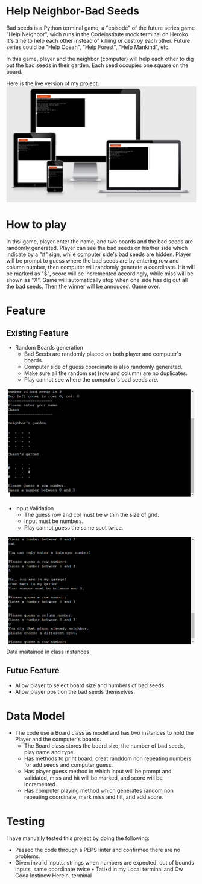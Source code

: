 # Help Neighbor-Bad Seeds

Bad seeds is a Python terminal game, a "episode" of the future series game "Help Neighbor", wich runs in the Codeinstitute mock terminal on Heroko.
It's time to help each other instead of killiing or destroy each other. 
Future series could be "Help Ocean", "Help Forest", "Help Mankind", etc.

In this game, player and the neighbor (computer) will help each other to dig out the bad seeds in their garden. Each seed occupies one square on the board.

Here is the live version of my project.
 ![game on different size of screen](images/pp3_image_0.jpg)

 # How to play
 In thsi game, player enter the name, and two boards and the bad seeds are randomly generated. 
 Player can see the bad seeds on his/her side which indicate by a "#" sign, while computer side's bad seeds are hidden.
 Player will be prompt to guess where the bad seeds are by entering row and column number, then computer will randomly generate a coordinate.
 Hit will be marked as "$", score will be incremented accordingly, while miss will be shown as "X".
 Game will automatically stop when one side has dig out all the bad seeds.
 Then the winner will be annouced. Game over.

 # Feature

 ## Existing Feature
 - Random Boards generation
    - Bad Seeds are randomly placed on both player and computer's boards.
    - Computer side of guess coordinate is also randomly generated.
    - Make sure all the random set (row and column) are no duplicates.
    - Play cannot see where the computer's bad seeds are.

![Random board generation](./images/pp3_image_2.PNG)

- Input Validation
    - The guess row and col must be within the size of grid.
    - Input must be numbers.
    - Play cannot guess the same spot twice.

![Input Validation](./images/pp3_image_4.PNG)
    Data maitained in class instances

## Futue Feature
- Allow player to select board size and numbers of bad seeds.
- Allow player position the bad seeds themselves.

# Data Model 

- The code use a Board class as model and has two instances to hold the Player and the computer's boards. 
    - The Board class stores the board size, the number of bad seeds, play name and type. 
    - Has methods to print board, creat randdom non repeating numbers for add seeds and computer guess.
    - Has player guess method in which input will be prompt and validated, miss and hit will be marked, and score will be incremented.
    - Has computer playing method which generates random non repeating coordinate, mark miss and hit, and add score.

# Testing

I have manually tested this project by doing the following:
- Passed the code through a PEPS linter and confirmed there are no problems.
- Given invalid inputs: strings when numbers are expected, out of bounds inputs, same coordinate twice • Tati•d in my Local terminal and Ow Coda Instinew Herein. terminal 
